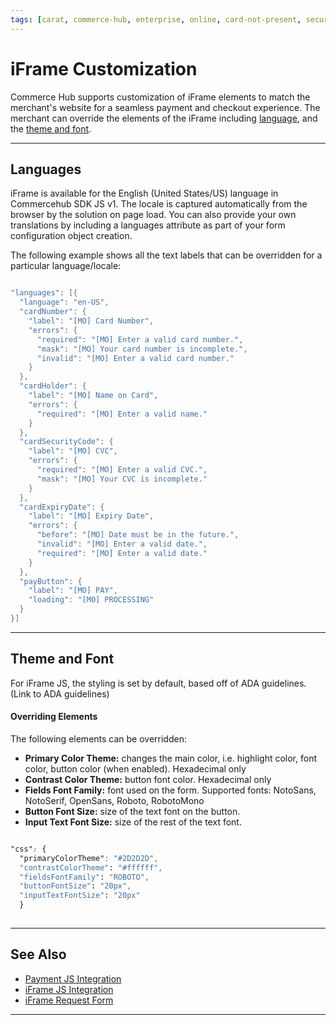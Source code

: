```yaml
---
tags: [carat, commerce-hub, enterprise, online, card-not-present, secure-payment-form, tokenization, secure-data-capture, iframe]
---
```


# iFrame Customization

Commerce Hub supports customization of iFrame elements to match the merchant's website for a seamless payment and checkout experience. The merchant can override the elements of the iFrame including [language](#languages), and the [theme and font](#theme-and-font).

---

## Languages

iFrame is available for the English (United States/US) language in Commercehub SDK JS v1. The locale is captured automatically from the browser by the solution on page load. You can also provide your own translations by including a languages attribute as part of your form configuration object creation.

The following example shows all the text labels that can be overridden for a particular language/locale:

```java

"languages": [{
  "language": "en-US",
  "cardNumber": {
    "label": "[MO] Card Number",
    "errors": {
      "required": "[MO] Enter a valid card number.",
      "mask": "[MO] Your card number is incomplete.",
      "invalid": "[MO] Enter a valid card number."
    }
  },
  "cardHolder": {
    "label": "[MO] Name on Card",
    "errors": {
      "required": "[MO] Enter a valid name."
    }
  },
  "cardSecurityCode": {
    "label": "[MO] CVC",
    "errors": {
      "required": "[MO] Enter a valid CVC.",
      "mask": "[MO] Your CVC is incomplete."
    }
  },
  "cardExpiryDate": {
    "label": "[MO] Expiry Date",
    "errors": {
      "before": "[MO] Date must be in the future.",
      "invalid": "[MO] Enter a valid date.",
      "required": "[MO] Enter a valid date."
    }
  },
  "payButton": {
    "label": "[MO] PAY",
    "loading": "[MO] PROCESSING"
  }
}]

```

---


## Theme and Font

For iFrame JS, the styling is set by default, based off of ADA guidelines. (Link to ADA guidelines)


#### Overriding Elements
The following elements can be overridden:

- **Primary Color Theme:** changes the main color, i.e. highlight color, font color, button color (when enabled). Hexadecimal only
- **Contrast Color Theme:** button font color. Hexadecimal only
- **Fields Font Family:** font used on the form. Supported fonts: NotoSans, NotoSerif, OpenSans, Roboto, RobotoMono
- **Button Font Size:** size of the text font on the button.
- **Input Text Font Size:** size of the rest of the text font.

```css

"css": {
  "primaryColorTheme": "#2D2D2D",
  "contrastColorTheme": "#ffffff",
  "fieldsFontFamily": "ROBOTO",
  "buttonFontSize": "20px",
  "inputTextFontSize": "20px"
  }
  
```
---

## See Also

- [Payment JS Integration](?path=docs/Online-Mobile-Digital/Secure-Data-Capture/Payment-JS/Payment-JS.md)
- [iFrame JS Integration](?path=docs/Online-Mobile-Digital/Secure-Data-Capture/iFrame-JS/iFrame-JS.md)
- [iFrame Request Form](?path=docs/Online-Mobile-Digital/Secure-Data-Capture/iFrame-JS/iFrame-Request.md)

---
